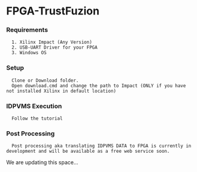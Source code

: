 # FPGA-TrustFuzion

### Requirements

      1. Xilinx Impact (Any Version)
      2. USB-UART Driver for your FPGA
      3. Windows OS

### Setup

      Clone or Download folder. 
      Open download.cmd and change the path to Impact (ONLY if you have not installed Xilinx in default location)
      
### IDPVMS Execution

      Follow the tutorial
      
### Post Processing
      
      Post processing aka translating IDPVMS DATA to FPGA is currently in development and will be available as a free web service soon.
      
We are updating this space... 
